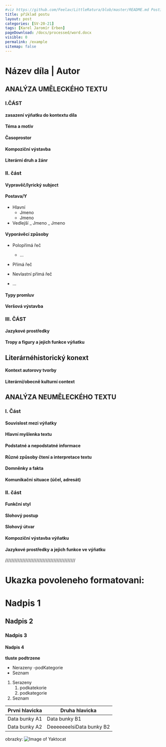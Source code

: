 ```yaml
---
#viz https://github.com/Feelav/LittleRatura/blob/master/README.md Posting new books
title: příklad postu
layout: post
categories: [SV-20-21]
tags: [Karel Jaromír Erben]
pageDownload: /docs/processed/word.docx
visible: 0
permalink: /example
sitemap: false
---
```


# Název díla | Autor

## ANALÝZA UMĚLECKÉHO TEXTU

### I.ČÁST

#### zasazení výňatku do kontextu díla

#### Téma a motiv

#### Časoprostor

#### Kompoziční výstavba

#### Literární druh a žánr

### II. část

#### Vypravěč/lyrický subject

#### Postava/Y

- Hlavní
  - Jmeno
  - Jmeno
- Vedlejší
  _ Jmeno
  _ Jmeno

#### Vyporávěcí způsoby

- Polopřímá řeč

  - …

- Přímá řeč

- Nevlastní přímá řeč

- …

#### Typy promluv

#### Veršová výstavba

### III. ČÁST

#### Jazykové prostředky

#### Tropy a figury a jejich funkce výňatku

## Literárnéhistorický konext

#### Kontext autorovy tvorby

#### Literární/obecně kulturní context

## ANALÝZA NEUMĚLECKÉHO TEXTU

### I. Část

#### Souvislost mezi výňatky

#### Hlavní myšlenka textu

#### Podstatné a nepodstatné informace

#### Různé způsoby čtení a interpretace textu

#### Domněnky a fakta

#### Komunikační situace (účel, adresát)

### II. část

#### Funkční styl

#### Slohový postup

#### Slohový útvar

#### Kompoziční výstavba výňatku

#### Jazykové prostředky a jejich funkce ve výňatku

/////////////////////////////////////////////

# Ukazka povoleneho formatovani:

# Nadpis 1

## Nadpis 2

### Nadpis 3

#### Nadpis 4

**tluste**
**podtrzene**

- Nerazeny
  -podKategorie
- Seznam

1. Serazeny
   1. podkatekorie
   1. podkategorie
2. Seznam

| Prvni hlavicka | Druha hlavicka           |
| -------------- | ------------------------ |
| Data bunky A1  | Data bunky B1            |
| Data bunky A2  | DeeeeeeelsiData bunky B2 |

obrazky:
![Image of Yaktocat](https://octodex.github.com/images/yaktocat.png)
